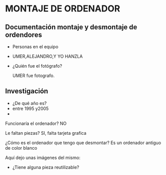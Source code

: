 #                 MONTAJE DE ORDENADOR                                             



## Documentación montaje y desmontaje de ordendores

- Personas en el equipo

- UMER,ALEJANDRO,Y YO HANZLA

- ¿Quién fue el fotógrafo?

  UMER fue fotografo.
















## Investigación

- ¿De qué año es?
- entre 1995 y2005
- 

  Funcionaría el ordenador?
  NO
  
  Le faltan piezas?
  SI, falta tarjeta grafica
  
  ¿Cómo es el ordenador que tengo que desmontar?
  Es un ordenador antiguo de color blanco
  
  Aquí dejo unas imágenes del mismo:
  
  
  
 - ¿Tiene alguna pieza reutilizable?
    
  
  







